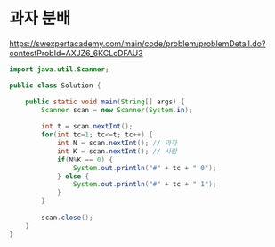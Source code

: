 # 과자 분배
https://swexpertacademy.com/main/code/problem/problemDetail.do?contestProbId=AXJZ6_6KCLcDFAU3

```java
import java.util.Scanner;

public class Solution {

	public static void main(String[] args) {
		Scanner scan = new Scanner(System.in);
		
		int t = scan.nextInt();
		for(int tc=1; tc<=t; tc++) {
			int N = scan.nextInt();	// 과자
			int K = scan.nextInt();	// 사람
			if(N%K == 0) {
				System.out.println("#" + tc + " 0");
			} else {
				System.out.println("#" + tc + " 1");
			}
		}
		
		scan.close();
	}
}
```
